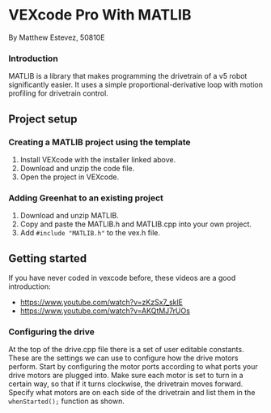 # VEXcode Pro With MATLIB
By Matthew Estevez, 50810E

### Introduction
MATLIB is a library that makes programming the drivetrain of a v5 robot significantly easier. It uses a simple proportional-derivative loop with motion profiling for drivetrain control.

## Project setup

### Creating a MATLIB project using the template
1. Install VEXcode with the installer linked above.
2. Download and unzip the code file.
4. Open the project in VEXcode.

### Adding Greenhat to an existing project
1. Download and unzip MATLIB.
2. Copy and paste the MATLIB.h and MATLIB.cpp into your own project.
3. Add `#include "MATLIB.h"` to the vex.h file.


## Getting started

If you have never coded in vexcode before, these videos are a good introduction:
- https://www.youtube.com/watch?v=zKzSx7_sklE
- https://www.youtube.com/watch?v=AKQtMJ7rUOs

### Configuring the drive
At the top of the drive.cpp file there is a set of user editable constants. These are the settings we can use to configure how the drive motors perform. 
Start by configuring the motor ports according to what ports your drive motors are plugged into. 
Make sure each motor is set to turn in a certain way, so that if it turns clockwise, the drivetrain moves forward.
Specify what motors are on each side of the drivetrain and list them in the `whenStarted();` function as shown.
